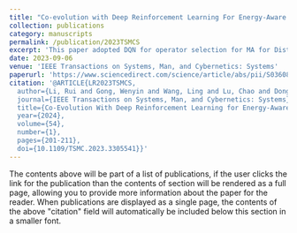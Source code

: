 ```yaml
---
title: "Co-evolution with Deep Reinforcement Learning For Energy-Aware Distributed Heterogeneous Flexible Job Shop Scheduling"
collection: publications
category: manuscripts
permalink: /publication/2023TSMCS
excerpt: 'This paper adopted DQN for operator selection for MA for Distributed FJSP.'
date: 2023-09-06
venue: 'IEEE Transactions on Systems, Man, and Cybernetics: Systems'
paperurl: 'https://www.sciencedirect.com/science/article/abs/pii/S0360835222001693'
citation: '@ARTICLE{LR2023TSMCS,
  author={Li, Rui and Gong, Wenyin and Wang, Ling and Lu, Chao and Dong, Chenxin},
  journal={IEEE Transactions on Systems, Man, and Cybernetics: Systems}, 
  title={Co-Evolution With Deep Reinforcement Learning for Energy-Aware Distributed Heterogeneous Flexible Job Shop Scheduling}, 
  year={2024},
  volume={54},
  number={1},
  pages={201-211},
  doi={10.1109/TSMC.2023.3305541}}'
---
```


The contents above will be part of a list of publications, if the user clicks the link for the publication than the contents of section will be rendered as a full page, allowing you to provide more information about the paper for the reader. When publications are displayed as a single page, the contents of the above "citation" field will automatically be included below this section in a smaller font.
